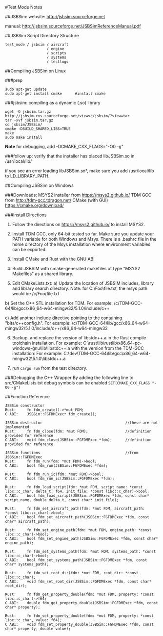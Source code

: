 #Test Mode Notes

##JSBSim:
website:  http://jsbsim.sourceforge.net

manual:   http://jsbsim.sourceforge.net/JSBSimReferenceManual.pdf

##JSBSim Script Directory Structure
```
test_mode / jsbsim / aircraft
                   / engine
                   / scripts
                   / systems
                   / testlogs
```

##Compiling JSBSim on Linux

###prep
```
sudo apt-get update
sudo apt-get install cmake      #install cmake
```

###jsbsim:  compiling as a dynamic (.so) library
```
wget -O jsbsim.tar.gz http://jsbsim.cvs.sourceforge.net/viewvc/jsbsim/?view=tar
tar -xvf jsbsim.tar.gz
cd jsbsim/JSBSim/
cmake -DBUILD_SHARED_LIBS=TRUE
make
sudo make install
```

**Note** for debugging, add -DCMAKE_CXX_FLAGS="-O0 -g"


###follow up:
verify that the installer has placed libJSBSim.so in /usr/local/lib/

if you see an error loading libJSBSim.so*, make sure you add /usr/local/lib to LD_LIBRARY_PATH. 

##Compiling JSBSim on Windows

###Downloads:
    MSYS2 installer from https://msys2.github.io/
    TDM GCC from http://tdm-gcc.tdragon.net/
    CMake (with GUI) https://cmake.org/download/

###Install Directions
1) Follow the directions on https://msys2.github.io/ to install MSYS2.

2) Install TDM GCC, only 64-bit tested so far. Make sure you update your PATH variable for both Windows and Msys. There is a .bashrc file in the home directory of the Msys installation where environment variables can be exported.

3) Install CMake and Rust with the GNU ABI

4) Build JSBSIM with cmake-generated makefiles of type "MSYS2 Makefiles" as a shared library.

5) Edit CMakeLists.txt:
a) Update the location of JSBSIM includes, library and library search directory. Note: for C:\Foo\file.txt, the msys path would be /c/Foo/file.txt
    
b) Set the C++ STL installation for TDM. For example: /c/TDM-GCC-64/lib/gcc/x86_64-w64-mingw32/5.1.0/include/c++

c) Add another include directive pointing to the containing "bits/c++config.h". For example: /c/TDM-GCC-64/lib/gcc/x86_64-w64-mingw32/5.1.0/include/c++/x86_64-w64-mingw32

6) Backup, and replace the version of libstdc++.a in the Rust compile toolchain installation. For example: C:\rust\lib\rustlib\x86_64-pc-windows-gnu\lib\libstdc++.a with the version from the TDM-GCC installation: For example: C:\dev\TDM-GCC-64\lib\gcc\x86_64-w64-mingw32\5.1.0\libstdc++.a

7) run `cargo run` from the test directory.

###Debugging the C++ Wrapper
By adding the following line to src/CMakeLists.txt debug symbols can be enabled
`SET(CMAKE_CXX_FLAGS "-O0 -g")`


##Function Reference
```
JSBSim constructor
Rust:     fn fdm_create()->*mut FDM;
C ABI:    JSBSim::FGFDMExec* fdm_create();

JSBSim destructor                                      //these are not implemented
Rust:     fn fdm_close(fdm: *mut FDM);                 //definition provided for reference
C ABI:    void fdm_close(JSBSim::FGFDMExec *fdm);      //definition provided for reference

JSBSim functions                                       //from JSBSim::FGFDMExec
Rust:     fn fdm_run(fdm: *mut FDM)->bool;
C ABI:    bool fdm_run(JSBSim::FGFDMExec *fdm);

Rust:     fn fdm_run_ic(fdm: *mut FDM)->bool;
C ABI:    bool fdm_run_ic(JSBSim::FGFDMExec *fdm);

Rust:     fn fdm_load_script(fdm: *mut FDM, script_name: *const libc::c_char, delta_t: f64, init_file: *const libc::c_char)->bool;
C ABI:    bool fdm_load_script(JSBSim::FGFDMExec *fdm, const char* script_name, double delta_t, const char* init_file);

Rust:     fn fdm_set_aircraft_path(fdm: *mut FDM, aircraft_path: *const libc::c_char)->bool;
C ABI:    bool fdm_set_aircraft_path(JSBSim::FGFDMExec *fdm, const char* aircraft_path);

Rust:     fn fdm_set_engine_path(fdm: *mut FDM, engine_path: *const libc::c_char)->bool;
C ABI:    bool fdm_set_engine_path(JSBSim::FGFDMExec *fdm, const char* engine_path);

Rust:     fn fdm_set_systems_path(fdm: *mut FDM, systems_path: *const libc::c_char)->bool;
C ABI:    bool fdm_set_systems_path(JSBSim::FGFDMExec *fdm, const char* systems_path);

Rust:     fn fdm_set_root_dir(fdm: *mut FDM, root_dir: *const libc::c_char);
C ABI:    void fdm_set_root_dir(JSBSim::FGFDMExec *fdm, const char* root_dir);

Rust:     fn fdm_get_property_double(fdm: *mut FDM, property: *const libc::c_char)->f64;
C ABI:    double fdm_get_property_double(JSBSim::FGFDMExec *fdm, const char* property);

Rust:     fn fdm_set_property_double(fdm: *mut FDM, property: *const libc::c_char, value: f64);
C ABI:    void fdm_set_property_double(JSBSim::FGFDMExec *fdm, const char* property, double value);
```



